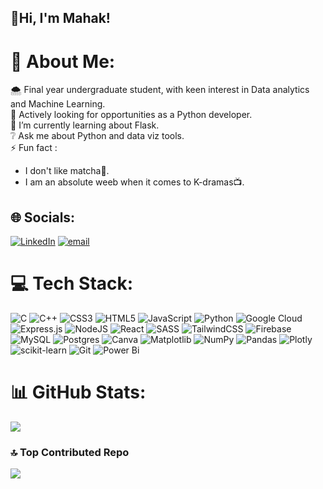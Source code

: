 ## 👋Hi, I'm Mahak!
<!-- github stats from https://github.com/anuraghazra/github-readme-stats -->
<!-- [![Mahak's GitHub stats](https://github-readme-stats.vercel.app/api?username=1bountyhunter)](https://github.com/1bountyhunter/github-readme-stats) -->



# 💫 About Me:
🌨️ Final year undergraduate student, with keen interest in Data analytics and Machine Learning.<br>
🔭 Actively looking for opportunities as a Python developer.<br>
🌱 I’m currently learning about Flask.<br>
❔ Ask me about Python and data viz tools.<br>
⚡ Fun fact : 
- I don't like matcha🍵.<br>
- I am an absolute weeb when it comes to K-dramas📺.<br> 

## 🌐 Socials:
[![LinkedIn](https://img.shields.io/badge/LinkedIn-%230077B5.svg?logo=linkedin&logoColor=white)](https://linkedin.com/in/singh-mahak) [![email](https://img.shields.io/badge/Email-D14836?logo=gmail&logoColor=white)](mailto:mahak280303@gmail.com) 

# 💻 Tech Stack:
![C](https://img.shields.io/badge/c-%2300599C.svg?style=for-the-badge&logo=c&logoColor=white) ![C++](https://img.shields.io/badge/c++-%2300599C.svg?style=for-the-badge&logo=c%2B%2B&logoColor=white) ![CSS3](https://img.shields.io/badge/css3-%231572B6.svg?style=for-the-badge&logo=css3&logoColor=white) ![HTML5](https://img.shields.io/badge/html5-%23E34F26.svg?style=for-the-badge&logo=html5&logoColor=white) ![JavaScript](https://img.shields.io/badge/javascript-%23323330.svg?style=for-the-badge&logo=javascript&logoColor=%23F7DF1E) ![Python](https://img.shields.io/badge/python-3670A0?style=for-the-badge&logo=python&logoColor=ffdd54) ![Google Cloud](https://img.shields.io/badge/GoogleCloud-%234285F4.svg?style=for-the-badge&logo=google-cloud&logoColor=white) ![Express.js](https://img.shields.io/badge/express.js-%23404d59.svg?style=for-the-badge&logo=express&logoColor=%2361DAFB) ![NodeJS](https://img.shields.io/badge/node.js-6DA55F?style=for-the-badge&logo=node.js&logoColor=white) ![React](https://img.shields.io/badge/react-%2320232a.svg?style=for-the-badge&logo=react&logoColor=%2361DAFB) ![SASS](https://img.shields.io/badge/SASS-hotpink.svg?style=for-the-badge&logo=SASS&logoColor=white) ![TailwindCSS](https://img.shields.io/badge/tailwindcss-%2338B2AC.svg?style=for-the-badge&logo=tailwind-css&logoColor=white) ![Firebase](https://img.shields.io/badge/firebase-a08021?style=for-the-badge&logo=firebase&logoColor=ffcd34) ![MySQL](https://img.shields.io/badge/mysql-4479A1.svg?style=for-the-badge&logo=mysql&logoColor=white) ![Postgres](https://img.shields.io/badge/postgres-%23316192.svg?style=for-the-badge&logo=postgresql&logoColor=white) ![Canva](https://img.shields.io/badge/Canva-%2300C4CC.svg?style=for-the-badge&logo=Canva&logoColor=white) ![Matplotlib](https://img.shields.io/badge/Matplotlib-%23ffffff.svg?style=for-the-badge&logo=Matplotlib&logoColor=black) ![NumPy](https://img.shields.io/badge/numpy-%23013243.svg?style=for-the-badge&logo=numpy&logoColor=white) ![Pandas](https://img.shields.io/badge/pandas-%23150458.svg?style=for-the-badge&logo=pandas&logoColor=white) ![Plotly](https://img.shields.io/badge/Plotly-%233F4F75.svg?style=for-the-badge&logo=plotly&logoColor=white) ![scikit-learn](https://img.shields.io/badge/scikit--learn-%23F7931E.svg?style=for-the-badge&logo=scikit-learn&logoColor=white) ![Git](https://img.shields.io/badge/git-%23F05033.svg?style=for-the-badge&logo=git&logoColor=white) <!--![Notion](https://img.shields.io/badge/Notion-%23000000.svg?style=for-the-badge&logo=notion&logoColor=white)--> ![Power Bi](https://img.shields.io/badge/power_bi-F2C811?style=for-the-badge&logo=powerbi&logoColor=black)

# 📊 GitHub Stats:
<!-- ![](https://github-readme-stats.vercel.app/api?username=1bountyhunter&theme=dark&hide_border=false&include_all_commits=true&count_private=true)<br/> -->
![](https://nirzak-streak-stats.vercel.app/?user=1bountyhunter&theme=dark&hide_border=false)<br/>
<!--![](https://github-readme-stats.vercel.app/api/top-langs/?username=1bountyhunter&theme=dark&hide_border=false&include_all_commits=true&count_private=true&layout=compact) -->

### 🔝 Top Contributed Repo
![](https://github-contributor-stats.vercel.app/api?username=1bountyhunter&limit=5&theme=dark&combine_all_yearly_contributions=true)

<!-- Proudly created with GPRM ( https://gprm.itsvg.in ) -->
